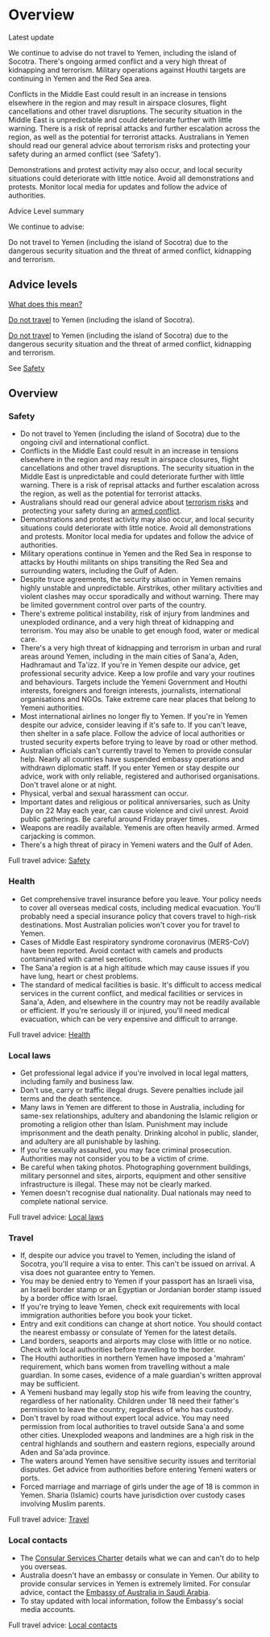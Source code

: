# Overview

Latest update

We continue to advise do not travel to Yemen, including the island of Socotra. There's ongoing armed conflict and a very high threat of kidnapping and terrorism. Military operations against Houthi targets are continuing in Yemen and the Red Sea area.  
  
Conflicts in the Middle East could result in an increase in tensions elsewhere in the region and may result in airspace closures, flight cancellations and other travel disruptions. The security situation in the Middle East is unpredictable and could deteriorate further with little warning. There is a risk of reprisal attacks and further escalation across the region, as well as the potential for terrorist attacks. Australians in Yemen should read our general advice about terrorism risks and protecting your safety during an armed conflict (see ‘Safety’).  
  
Demonstrations and protest activity may also occur, and local security situations could deteriorate with little notice. Avoid all demonstrations and protests. Monitor local media for updates and follow the advice of authorities.

Advice Level summary

We continue to advise:

Do not travel to Yemen (including the island of Socotra) due to the dangerous security situation and the threat of armed conflict, kidnapping and terrorism.

## Advice levels

[What does this mean?](/before-you-go/travel-advice-explained/)

[Do not travel](https://www.smartraveller.gov.au/consular-services/travel-advice-explained#level4) to Yemen (including the island of Socotra).

[Do not travel](https://www.smartraveller.gov.au/consular-services/travel-advice-explained#level4) to Yemen (including the island of Socotra) due to the dangerous security situation and the threat of armed conflict, kidnapping and terrorism.

See [Safety](#safety)

## Overview

### Safety

* Do not travel to Yemen (including the island of Socotra) due to the ongoing civil and international conflict.
* Conflicts in the Middle East could result in an increase in tensions elsewhere in the region and may result in airspace closures, flight cancellations and other travel disruptions. The security situation in the Middle East is unpredictable and could deteriorate further with little warning. There is a risk of reprisal attacks and further escalation across the region, as well as the potential for terrorist attacks.
* Australians should read our general advice about [terrorism risks](/node/342) and  protecting your safety during an [armed conflict](/node/622).
* Demonstrations and protest activity may also occur, and local security situations could deteriorate with little notice. Avoid all demonstrations and protests. Monitor local media for updates and follow the advice of authorities.
* Military operations continue in Yemen and the Red Sea in response to attacks by Houthi militants on ships transiting the Red Sea and surrounding waters, including the Gulf of Aden.
* Despite truce agreements, the security situation in Yemen remains highly unstable and unpredictable. Airstrikes, other military activities and violent clashes may occur sporadically and without warning. There may be limited government control over parts of the country.
* There's extreme political instability, risk of injury from landmines and unexploded ordinance, and a very high threat of kidnapping and terrorism. You may also be unable to get enough food, water or medical care.
* There's a very high threat of kidnapping and terrorism in urban and rural areas around Yemen, including in the main cities of Sana'a, Aden, Hadhramaut and Ta'izz. If you're in Yemen despite our advice, get professional security advice. Keep a low profile and vary your routines and behaviours. Targets include the Yemeni Government and Houthi interests, foreigners and foreign interests, journalists, international organisations and NGOs. Take extreme care near places that belong to Yemeni authorities.
* Most international airlines no longer fly to Yemen. If you're in Yemen despite our advice, consider leaving if it's safe to. If you can't leave, then shelter in a safe place. Follow the advice of local authorities or trusted security experts before trying to leave by road or other method.
* Australian officials can't currently travel to Yemen to provide consular help. Nearly all countries have suspended embassy operations and withdrawn diplomatic staff. If you enter Yemen or stay despite our advice, work with only reliable, registered and authorised organisations. Don't travel alone or at night.
* Physical, verbal and sexual harassment can occur.
* Important dates and religious or political anniversaries, such as Unity Day on 22 May each year, can cause violence and civil unrest. Avoid public gatherings. Be careful around Friday prayer times.
* Weapons are readily available. Yemenis are often heavily armed. Armed carjacking is common.
* There's a high threat of piracy in Yemeni waters and the Gulf of Aden.

Full travel advice: [Safety](#safety)

### Health

* Get comprehensive travel insurance before you leave. Your policy needs to cover all overseas medical costs, including medical evacuation. You'll probably need a special insurance policy that covers travel to high-risk destinations. Most Australian policies won't cover you for travel to Yemen.
* Cases of Middle East respiratory syndrome coronavirus (MERS-CoV) have been reported. Avoid contact with camels and products contaminated with camel secretions.
* The Sana'a region is at a high altitude which may cause issues if you have lung, heart or chest problems.
* The standard of medical facilities is basic. It's difficult to access medical services in the current conflict, and medical facilities or services in Sana'a, Aden, and elsewhere in the country may not be readily available or efficient. If you're seriously ill or injured, you'll need medical evacuation, which can be very expensive and difficult to arrange.

Full travel advice: [Health](#health)

### Local laws

* Get professional legal advice if you're involved in local legal matters, including family and business law.
* Don't use, carry or traffic illegal drugs. Severe penalties include jail terms and the death sentence.
* Many laws in Yemen are different to those in Australia, including for same-sex relationships, adultery and abandoning the Islamic religion or promoting a religion other than Islam. Punishment may include imprisonment and the death penalty. Drinking alcohol in public, slander, and adultery are all punishable by lashing.
* If you're sexually assaulted, you may face criminal prosecution. Authorities may not consider you to be a victim of crime.
* Be careful when taking photos. Photographing government buildings, military personnel and sites, airports, equipment and other sensitive infrastructure is illegal. These may not be clearly marked.
* Yemen doesn't recognise dual nationality. Dual nationals may need to complete national service.

Full travel advice: [Local laws](#local-laws)

### Travel

* If, despite our advice you travel to Yemen, including the island of Socotra, you'll require a visa to enter. This can't be issued on arrival. A visa does not guarantee entry to Yemen.
* You may be denied entry to Yemen if your passport has an Israeli visa, an Israeli border stamp or an Egyptian or Jordanian border stamp issued by a border office with Israel.
* If you're trying to leave Yemen, check exit requirements with local immigration authorities before you book your ticket.
* Entry and exit conditions can change at short notice. You should contact the nearest embassy or consulate of Yemen for the latest details.
* Land borders, seaports and airports may close with little or no notice. Check with local authorities before travelling to the border.
* The Houthi authorities in northern Yemen have imposed a 'mahram' requirement, which bans women from travelling without a male guardian. In some cases, evidence of a male guardian's written approval may be sufficient.
* A Yemeni husband may legally stop his wife from leaving the country, regardless of her nationality. Children under 18 need their father's permission to leave the country, regardless of who has custody.
* Don't travel by road without expert local advice. You may need permission from local authorities to travel outside Sana'a and some other cities. Unexploded weapons and landmines are a high risk in the central highlands and southern and eastern regions, especially around Aden and Sa'ada province.
* The waters around Yemen have sensitive security issues and territorial disputes. Get advice from authorities before entering Yemeni waters or ports.
* Forced marriage and marriage of girls under the age of 18 is common in Yemen. Sharia (Islamic) courts have jurisdiction over custody cases involving Muslim parents.

Full travel advice: [Travel](#travel)

### Local contacts

* The [Consular Services Charter](https://www.smartraveller.gov.au/consular-services/consular-services-charter) details what we can and can't do to help you overseas.
* Australia doesn't have an embassy or consulate in Yemen. Our ability to provide consular services in Yemen is extremely limited. For consular advice, contact the [Embassy of Australia in Saudi Arabia](http://www.saudiarabia.embassy.gov.au/ryad/home.html).
* To stay updated with local information, follow the Embassy's social media accounts.

Full travel advice: [Local contacts](#local-contacts)